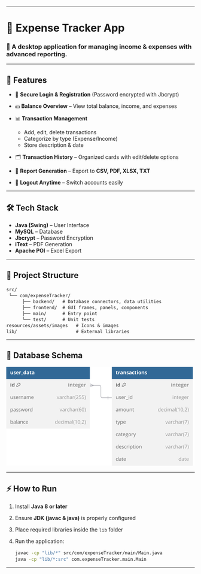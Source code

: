
---

# 💸 Expense Tracker App

### 📌 A desktop application for managing income & expenses with advanced reporting.

---

## 🚀 Features

* 🔐 **Secure Login & Registration** (Password encrypted with Jbcrypt)
* 💵 **Balance Overview** – View total balance, income, and expenses
* 📊 **Transaction Management**

  * Add, edit, delete transactions
  * Categorize by type (Expense/Income)
  * Store description & date
* 🗂 **Transaction History** – Organized cards with edit/delete options
* 📑 **Report Generation** – Export to **CSV, PDF, XLSX, TXT**
* 🔄 **Logout Anytime** – Switch accounts easily

---

## 🛠️ Tech Stack

* **Java (Swing)** – User Interface
* **MySQL** – Database
* **Jbcrypt** – Password Encryption
* **iText** – PDF Generation
* **Apache POI** – Excel Export

---

## 📂 Project Structure

```
src/
 └── com/expenseTracker/
      ├── backend/   # Database connectors, data utilities
      ├── frontend/  # GUI frames, panels, components
      ├── main/      # Entry point
      └── test/      # Unit tests
resources/assets/images   # Icons & images
lib/                      # External libraries
```

---

## 📜 Database Schema

<div align="center">
  <img src="./assets/images/screenshots/database-schema.svg" alt="Database Schema" />
</div>

---

## ⚡ How to Run

1. Install **Java 8 or later**
2. Ensure **JDK (javac & java)** is properly configured
3. Place required libraries inside the `lib` folder
4. Run the application:

   ```bash
   javac -cp "lib/*" src/com/expenseTracker/main/Main.java
   java -cp "lib/*:src" com.expenseTracker.main.Main
   ```

---
